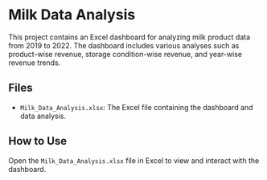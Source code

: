 # Milk Data Analysis

This project contains an Excel dashboard for analyzing milk product data from 2019 to 2022. The dashboard includes various analyses such as product-wise revenue, storage condition-wise revenue, and year-wise revenue trends.

## Files

- `Milk_Data_Analysis.xlsx`: The Excel file containing the dashboard and data analysis.

## How to Use

Open the `Milk_Data_Analysis.xlsx` file in Excel to view and interact with the dashboard.
